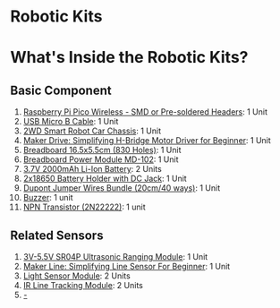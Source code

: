 # Robotic Kits

# What's Inside the Robotic Kits?
## Basic Component
1. <a href= "https://my.cytron.io/p-raspberry-pi-pico-wireless-board-smd-presoldered-headers">Raspberry Pi Pico Wireless - SMD or Pre-soldered Headers</a>: 1 Unit
2. <a href= "https://my.cytron.io/p-usb-micro-b-cable">USB Micro B Cable</a>: 1 Unit
3. <a href= "https://my.cytron.io/p-2wd-smart-robot-car-chassis">2WD Smart Robot Car Chassis</a>: 1 Unit
4. <a href= "https://my.cytron.io/p-maker-drive-simplifying-h-bridge-motor-driver-for-beginner">Maker Drive: Simplifying H-Bridge Motor Driver for Beginner</a>: 1 Unit
5. <a href= "https://my.cytron.io/p-breadboard-16.5x5.5cm-830-holes">Breadboard 16.5x5.5cm (830 Holes)</a>: 1 Unit
6. <a href= "https://my.cytron.io/p-breadboard-power-module-md-102">Breadboard Power Module MD-102</a>: 1 Unit
7. <a href= "https://my.cytron.io/p-3.7v-2000mah-li-ion-battery">3.7V 2000mAh Li-Ion Battery</a>: 2 Units
8. <a href= "https://my.cytron.io/p-2x18650-battery-holder-with-dc-jack">2x18650 Battery Holder with DC Jack</a>: 1 Unit
9. <a href= "https://my.cytron.io/p-dupont-jumper-wires-bundle-20cm-40-ways">Dupont Jumper Wires Bundle (20cm/40 ways)</a>: 1 Unit
10. <a href= "https://my.cytron.io/p-buzzer-passive-with-jumper-housing">Buzzer</a>: 1 unit
11. <a href= "https://my.cytron.io/p-transistor-2n2222">NPN Transistor (2N22222)</a>: 1 unit

## Related Sensors
1. <a href= "https://my.cytron.io/p-3v-5.5v-ultrasonic-ranging-module">3V-5.5V SR04P Ultrasonic Ranging Module</a>: 1 Unit
2. <a href="https://my.cytron.io/p-maker-line-simplifying-line-sensor-for-beginner">Maker Line: Simplifying Line Sensor For Beginner</a>: 1 Unit
3. <a href="https://my.cytron.io/p-light-sensor-module">Light Sensor Module</a>: 2 Units
4. <a href="https://my.cytron.io/p-ir-line-tracking-module">IR Line Tracking Module</a>: 2 Units
5. <a href="">-</a>
